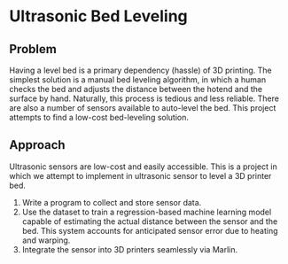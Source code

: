 # Ultrasonic Bed Leveling
## Problem
Having a level bed is a primary dependency (hassle) of 3D printing. The simplest solution is a manual bed leveling algorithm, in which a human checks the bed and adjusts the distance between the hotend and the surface by hand. Naturally, this process is tedious and less reliable. There are also a number of sensors available to auto-level the bed. This project attempts to find a low-cost bed-leveling solution.
## Approach
Ultrasonic sensors are low-cost and easily accessible. This is a project in which we attempt to implement in ultrasonic sensor to level a 3D printer bed. 
1. Write a program to collect and store sensor data.
2. Use the dataset to train a regression-based machine learning model capable of estimating the actual distance between the sensor and the bed. This system accounts for anticipated sensor error due to heating and warping.
3. Integrate the sensor into 3D printers seamlessly via Marlin.
